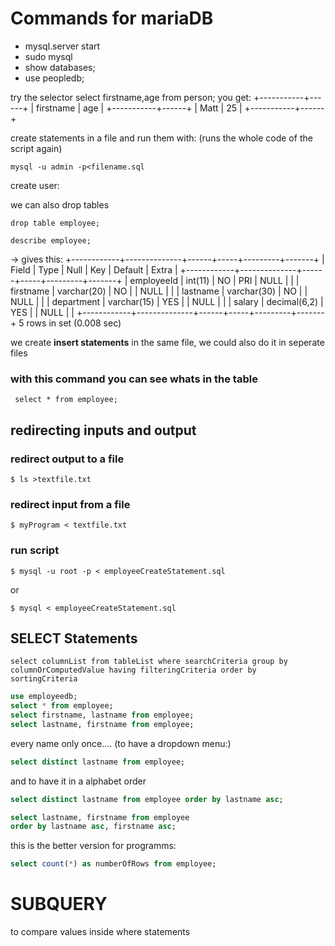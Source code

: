 # Commands for mariaDB

- mysql.server start
- sudo mysql
- show databases;
- use peopledb;

try the selector
select firstname,age from person;
you get:
+-----------+------+
| firstname | age |
+-----------+------+
| Matt | 25 |
+-----------+------+

create statements in a file and run them
with: (runs the whole code of the script again)

```shell
mysql -u admin -p<filename.sql
```

create user:

we can also drop tables

```shell
drop table employee;
```

```shell
describe employee;
```

-> gives this:
+------------+--------------+------+-----+---------+-------+
| Field | Type | Null | Key | Default | Extra |
+------------+--------------+------+-----+---------+-------+
| employeeId | int(11) | NO | PRI | NULL | |
| firstname | varchar(20) | NO | | NULL | |
| lastname | varchar(30) | NO | | NULL | |
| department | varchar(15) | YES | | NULL | |
| salary | decimal(6,2) | YES | | NULL | |
+------------+--------------+------+-----+---------+-------+
5 rows in set (0.008 sec)

we create **insert statements** in the same file,
we could also do it in seperate files

### with this command you can see whats in the table

```shell
 select * from employee;
```

## redirecting inputs and output

### redirect output to a file

```shell
$ ls >textfile.txt
```

### redirect input from a file

```shell
$ myProgram < textfile.txt
```

### run script

```shell
$ mysql -u root -p < employeeCreateStatement.sql
```

or

```shell
$ mysql < employeeCreateStatement.sql
```

## SELECT Statements

```shell
select columnList from tableList where searchCriteria group by columnOrComputedValue having filteringCriteria order by sortingCriteria
```

```sql
use employeedb;
select * from employee;
select firstname, lastname from employee;
select lastname, firstname from employee;
```

every name only once.... (to have a dropdown menu:)

```sql
select distinct lastname from employee;
```

and to have it in a alphabet order

```sql
select distinct lastname from employee order by lastname asc;
```

```sql
select lastname, firstname from employee
order by lastname asc, firstname asc;
```

this is the better version for programms:

```sql
select count(*) as numberOfRows from employee;
```

# SUBQUERY

to compare values inside where statements
